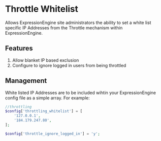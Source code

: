 # Throttle Whitelist
Allows ExpressionEngine site administrators the ability to set a white list specific IP Addresses from the Throttle mechanism within ExpressionEngine.

## Features
1. Allow blanket IP based exclusion
2. Configure to ignore logged in users from being throttled

## Management

White listed IP Addresses are to be included wihtin your ExpressionEngine config file as a simple array. For example:

```php
//throttling
$config['throttling_whitelist'] = [
    '127.0.0.1',
    '184.179.247.80',
];

$config['throttle_ignore_logged_in'] = 'y';
```